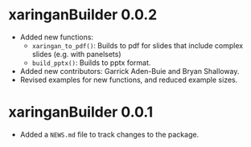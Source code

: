 # xaringanBuilder 0.0.2

* Added new functions: 
  - `xaringan_to_pdf()`: Builds to pdf for slides that include complex slides (e.g. with panelsets)
  - `build_pptx()`: Builds to pptx format. 
* Added new contributors: Garrick Aden-Buie and Bryan Shalloway.
* Revised examples for new functions, and reduced example sizes. 

# xaringanBuilder 0.0.1

* Added a `NEWS.md` file to track changes to the package.
